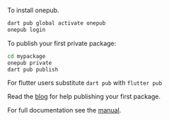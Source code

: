 To install onepub.

```bash
dart pub global activate onepub
onepub login
```


To publish your first private package:

```bash
cd mypackage
onepub private
dart pub publish
```

For flutter users substitute `dart pub` with `flutter pub`

Read the [blog](https://onepub.dev/Blog?id=zuhnoflygz) for help publishing your first package.

For full documentation see the [manual](https://docs.onepub.dev).

